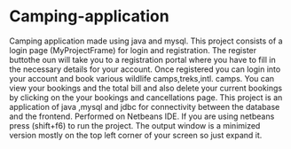 # Camping-application
Camping application made using java and mysql.
This project consists of a login page (MyProjectFrame) for login and registration.
The register buttothe oun will take you to a registration portal where you have to fill in the necessary details for your account.
Once registered you can login into your account and book various wildlife camps,treks,intl. camps.
You can view your bookings and the total bill and also delete your current bookings by clicking on the your bookings and 
cancellations page.
This project is an application of java ,mysql and jdbc for connectivity between the database and the frontend.
Performed on Netbeans IDE.
If you are using netbeans press (shift+f6) to run the project.
The output window is a minimized version mostly on the top left corner of your screen so just expand it.
